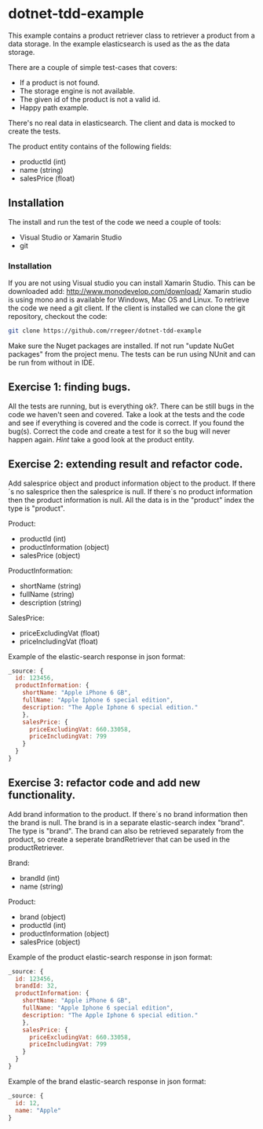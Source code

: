 # dotnet-tdd-example
This example contains a product retriever class to retriever a product from a data storage. In the example elasticsearch is used as the as the data storage.

There are a couple of simple test-cases that covers:
- If a product is not found.
- The storage engine is not available.
- The given id of the product is not a valid id.
- Happy path example.

There's no real data in elasticsearch. The client and data is mocked to create the tests.

The product entity contains of the following fields:
- productId (int)
- name (string)
- salesPrice (float)

## Installation
The install and run the test of the code we need a couple of tools:
- Visual Studio or Xamarin Studio
- git

### Installation
If you are not using Visual studio you can install Xamarin Studio. This can be downloaded add: http://www.monodevelop.com/download/
Xamarin studio is using mono and is available for Windows, Mac OS and Linux.
To retrieve the code we need a git client. If the client is installed we can clone the git repository, checkout the code:
```bash
git clone https://github.com/rregeer/dotnet-tdd-example
```
Make sure the Nuget packages are installed. If not run "update NuGet packages" from the project menu. 
The tests can be run using NUnit and can be run from without in IDE.
## Exercise 1: finding bugs.
All the tests are running, but is everything ok?. There can be still bugs in the code we haven't seen and covered.
Take a look at the tests and the code and see if everything is covered and the code is correct.
If you found the bug(s). Correct the code and create a test for it so the bug will never happen again. *Hint* take a good look at the product entity.
## Exercise 2: extending result and refactor code.
Add salesprice object and product information object to the product.
If there´s no salesprice then the salesprice is null.
If there´s no product information then the product information is null.
All the data is in the "product" index the type is "product".

Product:
- productId (int)
- productInformation (object)
- salesPrice (object)

ProductInformation:
- shortName (string)
- fullName (string)
- description (string)

SalesPrice:
- priceExcludingVat (float)
- priceIncludingVat (float)

Example of the elastic-search response in json format:
```js
_source: {
  id: 123456,
  productInformation: {
    shortName: "Apple iPhone 6 GB",
    fullName: "Apple Iphone 6 special edition",
    description: "The Apple Iphone 6 special edition."
    },
    salesPrice: {
      priceExcludingVat: 660.33058,
      priceIncludingVat: 799
    }
  }
}
```
## Exercise 3: refactor code and add new functionality.
Add brand information to the product.
If there´s no brand information then the brand is null.
The brand is in a separate elastic-search index "brand". The type is "brand".
The brand can also be retrieved separately from the product, so create a seperate brandRetriever that can be used in the productRetriever.

Brand:
- brandId (int)
- name (string)

Product:
- brand (object)
- productId (int)
- productInformation (object)
- salesPrice (object)

Example of the product elastic-search response in json format:
```js
_source: {
  id: 123456,
  brandId: 32,
  productInformation: {
    shortName: "Apple iPhone 6 GB",
    fullName: "Apple Iphone 6 special edition",
    description: "The Apple Iphone 6 special edition."
    },
    salesPrice: {
      priceExcludingVat: 660.33058,
      priceIncludingVat: 799
    }
  }
}
```
Example of the brand elastic-search response in json format:
```js
_source: {
  id: 12,
  name: "Apple"
}
```
